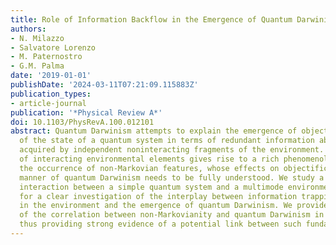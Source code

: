 ```yaml
---
title: Role of Information Backflow in the Emergence of Quantum Darwinism
authors:
- N. Milazzo
- Salvatore Lorenzo
- M. Paternostro
- G.M. Palma
date: '2019-01-01'
publishDate: '2024-03-11T07:21:09.115883Z'
publication_types:
- article-journal
publication: '*Physical Review A*'
doi: 10.1103/PhysRevA.100.012101
abstract: Quantum Darwinism attempts to explain the emergence of objective reality
  of the state of a quantum system in terms of redundant information about the system
  acquired by independent noninteracting fragments of the environment. The consideration
  of interacting environmental elements gives rise to a rich phenomenology, including
  the occurrence of non-Markovian features, whose effects on objectification in the
  manner of quantum Darwinism needs to be fully understood. We study a model of local
  interaction between a simple quantum system and a multimode environment that allows
  for a clear investigation of the interplay between information trapping and propagation
  in the environment and the emergence of quantum Darwinism. We provide strong evidence
  of the correlation between non-Markovianity and quantum Darwinism in such a model,
  thus providing strong evidence of a potential link between such fundamental phenomena.
---
```

